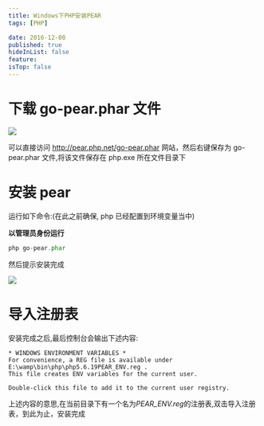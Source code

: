 ```yaml
---
title: Windows下PHP安装PEAR
tags: [PHP]

date: 2016-12-08
published: true
hideInList: false
feature: 
isTop: false
---
```








# 下载 **go-pear.phar** 文件

![](http://ww1.sinaimg.cn/large/d9e82fa4jw1fajpci3mqej20qn0503zj.jpg)

可以直接访问 http://pear.php.net/go-pear.phar 网站，然后右键保存为 go-pear.phar 文件,将该文件保存在 php.exe 所在文件目录下

# 安装 pear

运行如下命令:(在此之前确保, php 已经配置到环境变量当中)

**以管理员身份运行**

```php
php go-pear.phar
```

然后提示安装完成

![](http://ww2.sinaimg.cn/large/d9e82fa4jw1fajpk0ojspj20of0efqad.jpg)

# 导入注册表

安装完成之后,最后控制台会输出下述内容:

```
* WINDOWS ENVIRONMENT VARIABLES *
For convenience, a REG file is available under E:\wamp\bin\php\php5.6.19PEAR_ENV.reg .
This file creates ENV variables for the current user.

Double-click this file to add it to the current user registry.
```

上述内容的意思,在当前目录下有一个名为*PEAR_ENV.reg*的注册表,双击导入注册表，到此为止，安装完成
